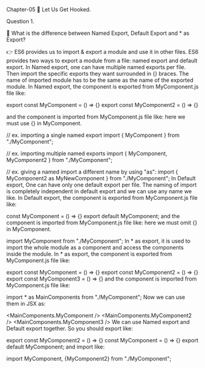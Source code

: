 Chapter-05 🚀 Let Us Get Hooked.

Question 1.

🎯 What is the difference between Named Export, Default Export and * as Export?

👉 ES6 provides us to import & export a module and use it in other files. ES6 provides two ways to export a module from a file: named export and default export. In Named export, one can have multiple named exports per file. Then import the specific exports they want surrounded in {} braces. The name of imported module has to be the same as the name of the exported module. In Named export, the component is exported from MyComponent.js file like:

export const MyComponent = () => {}
export const MyComponent2 = () => {}

and the component is imported from MyComponent.js file like: here we must use {} in MyComponent.

// ex. importing a single named export
import { MyComponent } from "./MyComponent";

// ex. importing multiple named exports
import { MyComponent, MyComponent2 } from "./MyComponent";

// ex. giving a named import a different name by using "as":
import { MyComponent2 as MyNewComponent } from "./MyComponent";
In Default export, One can have only one default export per file. The naming of import is completely independent in default export and we can use any name we like. In Default export, the component is exported from MyComponent.js file like:

const MyComponent = () => {}
export default MyComponent;
and the component is imported from MyComponent.js file like: here we must omit {} in MyComponent.

import MyComponent from "./MyComponent";
In * as export, it is used to import the whole module as a component and access the components inside the module. In * as export, the component is exported from MyComponent.js file like:

export const MyComponent = () => {}
export const MyComponent2 = () => {}
export const MyComponent3 = () => {}
and the component is imported from MyComponent.js file like:

import * as MainComponents from "./MyComponent";
Now we can use them in JSX as:

<MainComponents.MyComponent />
<MainComponents.MyComponent2 />
<MainComponents.MyComponent3 />
We can use Named export and Default export together. So you should export like:

export const MyComponent2 = () => {}
const MyComponent = () => {}
export default MyComponent;
and import like:

import MyComponent, {MyComponent2} from "./MyComponent";

